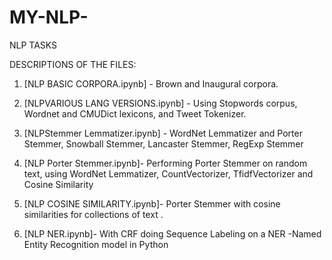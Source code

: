 # MY-NLP-
NLP TASKS 

DESCRIPTIONS OF THE FILES:

1. [NLP BASIC CORPORA.ipynb] -  Brown and Inaugural corpora.

2. [NLPVARIOUS LANG VERSIONS.ipynb] - Using Stopwords corpus,  Wordnet and CMUDict lexicons, and Tweet Tokenizer.

3. [NLPStemmer Lemmatizer.ipynb] -  WordNet Lemmatizer and Porter Stemmer, Snowball Stemmer, Lancaster Stemmer, RegExp Stemmer 

4. [NLP Porter Stemmer.ipynb]- Performing Porter Stemmer on random text, using  WordNet Lemmatizer,  CountVectorizer, TfidfVectorizer and Cosine Similarity 

5. [NLP COSINE SIMILARITY.ipynb]- Porter Stemmer with cosine similarities for collections of text .

6. [NLP NER.ipynb]- With CRF doing Sequence Labeling on a NER -Named Entity Recognition model  in Python 

